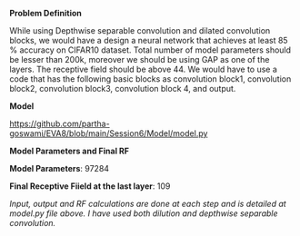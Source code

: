 **Problem Definition**


While using Depthwise separable convolution and dilated convolution blocks, we would have a design a neural network that achieves at least 85 % accuracy on CIFAR10 dataset. Total number of model parameters should be lesser than 200k, moreover we should be using GAP as one of the layers. The receptive field should be above 44. We would have to use a code that has the following basic blocks as convolution block1, convolution block2, convolution block3, convolution block 4, and output.








**Model**

https://github.com/partha-goswami/EVA8/blob/main/Session6/Model/model.py








**Model Parameters and Final RF**

**Model Parameters**: 97284

**Final Receptive Fiield at the last layer**: 109

_Input, output and RF calculations are done at each step and is detailed at model.py file above. I have used both dilution and depthwise separable convolution._
